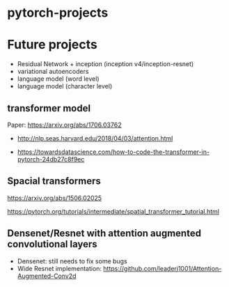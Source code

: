# pytorch-projects

# Future projects
- Residual Network + inception (inception v4/inception-resnet)
- variational autoencoders
- language model (word level)
- language model (character level)
## transformer model 
Paper: https://arxiv.org/abs/1706.03762

- http://nlp.seas.harvard.edu/2018/04/03/attention.html

- https://towardsdatascience.com/how-to-code-the-transformer-in-pytorch-24db27c8f9ec

## Spacial transformers

https://arxiv.org/abs/1506.02025

https://pytorch.org/tutorials/intermediate/spatial_transformer_tutorial.html

## Densenet/Resnet with attention augmented convolutional layers
- Densenet: still needs to fix some bugs
- Wide Resnet implementation: https://github.com/leaderj1001/Attention-Augmented-Conv2d

